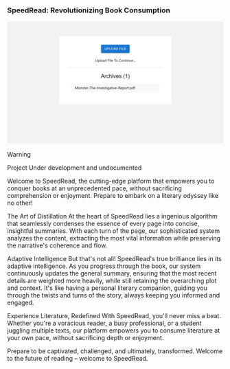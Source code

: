 ### SpeedRead: Revolutionizing Book Consumption

![](./images/speedreader.gif)

> [!WARNING]
> Project Under development and undocumented

Welcome to SpeedRead, the cutting-edge platform that empowers you to conquer books at an unprecedented pace, without sacrificing comprehension or enjoyment. Prepare to embark on a literary odyssey like no other!

The Art of Distillation
At the heart of SpeedRead lies a ingenious algorithm that seamlessly condenses the essence of every page into concise, insightful summaries. With each turn of the page, our sophisticated system analyzes the content, extracting the most vital information while preserving the narrative's coherence and flow.

Adaptive Intelligence
But that's not all! SpeedRead's true brilliance lies in its adaptive intelligence. As you progress through the book, our system continuously updates the general summary, ensuring that the most recent details are weighted more heavily, while still retaining the overarching plot and context. It's like having a personal literary companion, guiding you through the twists and turns of the story, always keeping you informed and engaged.

Experience Literature, Redefined
With SpeedRead, you'll never miss a beat. Whether you're a voracious reader, a busy professional, or a student juggling multiple texts, our platform empowers you to consume literature at your own pace, without sacrificing depth or enjoyment.

Prepare to be captivated, challenged, and ultimately, transformed. Welcome to the future of reading – welcome to SpeedRead.


